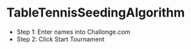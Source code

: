 # TableTennisSeedingAlgorithm

  * Step 1: Enter names into Challonge.com
  * Step 2: Click Start Tournament
